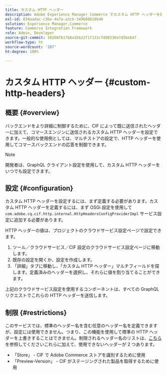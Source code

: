 ```yaml
---
title: カスタム HTTP ヘッダー
description: Adobe Experience Manager Commerce でカスタム HTTP ヘッダーを設定する方法について説明します。
exl-id: 834aadac-c3be-4e7a-a3cb-349608810b40
solution: Experience Manager,Commerce
feature: Commerce Integration Framework
role: Admin, Developer
source-git-commit: 10268f617b8a1bb22f1f131cfd88236e7d5beb47
workflow-type: ht
source-wordcount: '267'
ht-degree: 100%

---
```


# カスタム HTTP ヘッダー {#custom-http-headers}

## 概要 {#overview}

バックエンドをより詳細に制御するために、CIF によって既に送信されたヘッダーに加えて、コマースエンジンに送信されるカスタム HTTP ヘッダーを設定できます。一般的な使用例としては、マルチストアの設定で、HTTP ヘッダーを使用してコマースバックエンドの応答を制御できます。

>[!NOTE]
>
>開発者は、GraphQL クライアント設定を使用して、カスタム HTTP ヘッダーをいつでも設定できます。
>

## 設定 {#configuration}

カスタム HTTP ヘッダーを設定するには、まず定義する必要があります。カスタム HTTP ヘッダーを定義するには、まず OSGi 設定を使用して `com.adobe.cq.cif.http.internal.HttpHeadersConfigProviderImpl` サービス設定に追加する必要があります。

HTTP ヘッダーの値は、プロジェクトのクラウドサービス設定ページで設定できます。

1. ツール／クラウドサービス／CIF 設定のクラウドサービス設定ページに移動します。
1. 既存の設定を開くか、設定を作成します。
1. 「詳細」タブに移動し、「カスタム HTTP ヘッダー」マルチフィールドを探します。定義済みのヘッダーを選択し、それらに値を割り当てることができます。

上記のクラウドサービス設定を使用するコンポーネントは、すべての GraphQL リクエストでこれらの HTTP ヘッダーを送信します。

## 制限 {#restrictions}

このサービスでは、標準のヘッダー名を含む任意のヘッダー名を定義できますが、設定には使用できません。つまり、この機能を使用して標準の HTTP ヘッダーを上書きすることはできません。制限されるヘッダー名のリストは、[こちら](https://developer.mozilla.org/ja/docs/Web/HTTP/Headers)を参照してくださいこれらに加えて、使用できないヘッダーが 2 つあります。

* 「Store」 - CIF で Adobe Commerce ストアを識別するために使用
* 「Preview-Version」 - CIF がステージングされた製品を取得するために使用
